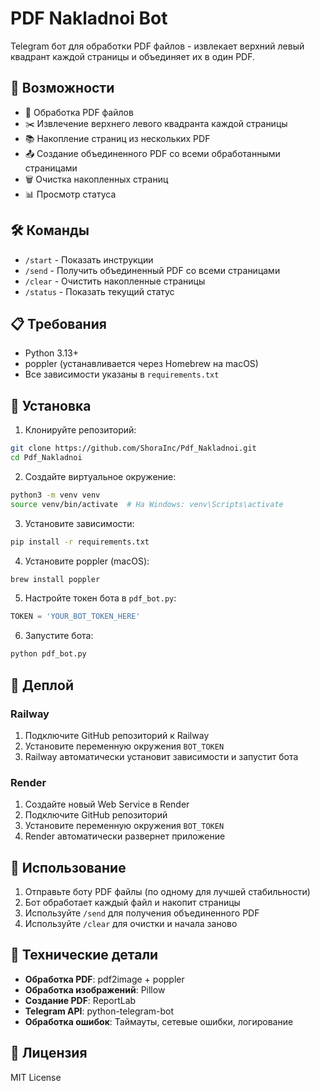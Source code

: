 # PDF Nakladnoi Bot

Telegram бот для обработки PDF файлов - извлекает верхний левый квадрант каждой страницы и объединяет их в один PDF.

## 🚀 Возможности

- 📄 Обработка PDF файлов
- ✂️ Извлечение верхнего левого квадранта каждой страницы
- 📚 Накопление страниц из нескольких PDF
- 📤 Создание объединенного PDF со всеми обработанными страницами
- 🗑️ Очистка накопленных страниц
- 📊 Просмотр статуса

## 🛠️ Команды

- `/start` - Показать инструкции
- `/send` - Получить объединенный PDF со всеми страницами
- `/clear` - Очистить накопленные страницы
- `/status` - Показать текущий статус

## 📋 Требования

- Python 3.13+
- poppler (устанавливается через Homebrew на macOS)
- Все зависимости указаны в `requirements.txt`

## 🔧 Установка

1. Клонируйте репозиторий:
```bash
git clone https://github.com/ShoraInc/Pdf_Nakladnoi.git
cd Pdf_Nakladnoi
```

2. Создайте виртуальное окружение:
```bash
python3 -m venv venv
source venv/bin/activate  # На Windows: venv\Scripts\activate
```

3. Установите зависимости:
```bash
pip install -r requirements.txt
```

4. Установите poppler (macOS):
```bash
brew install poppler
```

5. Настройте токен бота в `pdf_bot.py`:
```python
TOKEN = 'YOUR_BOT_TOKEN_HERE'
```

6. Запустите бота:
```bash
python pdf_bot.py
```

## 🚀 Деплой

### Railway
1. Подключите GitHub репозиторий к Railway
2. Установите переменную окружения `BOT_TOKEN`
3. Railway автоматически установит зависимости и запустит бота

### Render
1. Создайте новый Web Service в Render
2. Подключите GitHub репозиторий
3. Установите переменную окружения `BOT_TOKEN`
4. Render автоматически развернет приложение

## 📝 Использование

1. Отправьте боту PDF файлы (по одному для лучшей стабильности)
2. Бот обработает каждый файл и накопит страницы
3. Используйте `/send` для получения объединенного PDF
4. Используйте `/clear` для очистки и начала заново

## 🔧 Технические детали

- **Обработка PDF**: pdf2image + poppler
- **Обработка изображений**: Pillow
- **Создание PDF**: ReportLab
- **Telegram API**: python-telegram-bot
- **Обработка ошибок**: Таймауты, сетевые ошибки, логирование

## 📄 Лицензия

MIT License